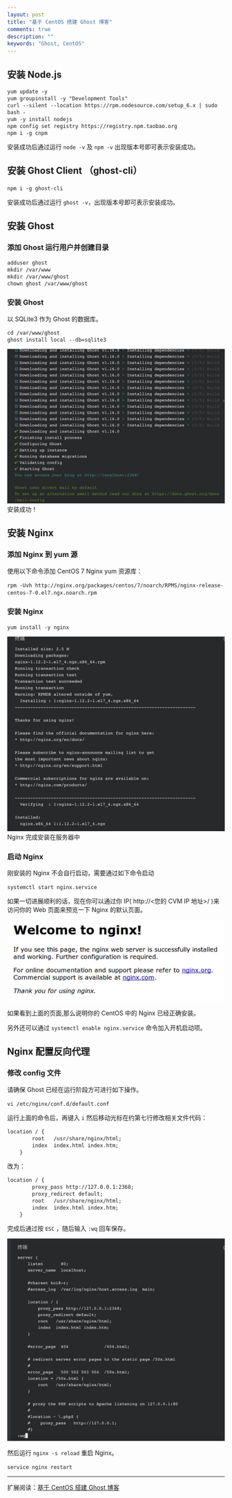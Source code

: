 ```yaml
---
layout: post
title: "基于 CentOS 搭建 Ghost 博客"
comments: true
description: ""
keywords: "Ghost, CentOS"
---
```



## 安装 Node.js

```
yum update -y
yum groupinstall -y "Development Tools"
curl --silent --location https://rpm.nodesource.com/setup_6.x | sudo bash -
yum -y install nodejs
npm config set registry https://registry.npm.taobao.org
npm i -g cnpm
```

安装成功后通过运行 `node -v` 及 `npm -v` 出现版本号即可表示安装成功。

## 安装 Ghost Client （ghost-cli）

`npm i -g ghost-cli`

安装成功后通过运行 `ghost -v`，出现版本号即可表示安装成功。

## 安装 Ghost

### 添加 Ghost 运行用户并创建目录

```
adduser ghost
mkdir /var/www
mkdir /var/www/ghost
chown ghost /var/www/ghost
```

### 安装 Ghost

以 SQLite3 作为 Ghost 的数据库。

```
cd /var/www/ghost
ghost install local --db=sqlite3
```

![](/images/2018-12/2018-12-05-21-07-24.jpg)
安装成功！

## 安装 Nginx

### 添加 Nginx 到 yum 源

使用以下命令添加 CentOS 7 Nginx yum 资源库：

`rpm -Uvh http://nginx.org/packages/centos/7/noarch/RPMS/nginx-release-centos-7-0.el7.ngx.noarch.rpm`

### 安装 Nginx

`yum install -y nginx`

![](/images/2018-12/2018-12-05-21-08-30.jpg)
Nginx 完成安装在服务器中

### 启动 Nginx

刚安装的 Nginx 不会自行启动，需要通过如下命令启动

`systemctl start nginx.service`

如果一切进展顺利的话，现在你可以通过你 IP( http://<您的 CVM IP 地址>/ )来访问你的 Web 页面来预览一下 Nginx 的默认页面。

![](/images/2018-12/2018-12-05-21-10-43.jpg)

如果看到上面的页面,那么说明你的 CentOS 中的 Nginx 已经正确安装。

另外还可以通过 `systemctl enable nginx.service` 命令加入开机启动项。

## Nginx 配置反向代理

### 修改 config 文件

请确保 Ghost 已经在运行阶段方可进行如下操作。

`vi /etc/nginx/conf.d/default.conf`

运行上面的命令后，再键入 `i` 然后移动光标在约第七行修改相关文件代码：

```
location / {
        root   /usr/share/nginx/html;
        index  index.html index.htm;
    }
```

改为：

```
location / {
        proxy_pass http://127.0.0.1:2368;
        proxy_redirect default;
        root   /usr/share/nginx/html;
        index  index.html index.htm;
    }
```

完成后通过按 `ESC` ，随后输入 `:wq` 回车保存。

![](/images/2018-12/2018-12-05-21-15-39.jpg)

然后运行 `nginx -s reload` 重启 Nginx。

`service nginx restart`

- - - - - 


扩展阅读：[基于 CentOS 搭建 Ghost 博客](https://cloud.tencent.com/developer/labs/lab/10281)


